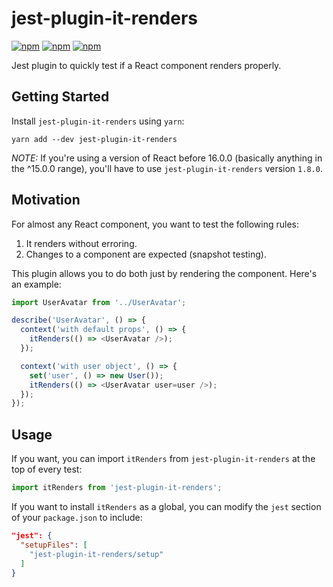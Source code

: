 # jest-plugin-it-renders

[![npm](https://img.shields.io/npm/v/jest-plugin-it-renders.svg)](https://www.npmjs.com/package/jest-plugin-it-renders)
[![npm](https://img.shields.io/npm/dt/jest-plugin-it-renders.svg)](https://www.npmjs.com/package/jest-plugin-it-renders)
[![npm](https://img.shields.io/npm/l/jest-plugin-it-renders.svg)](https://github.com/negativetwelve/jest-plugins/blob/master/LICENSE)

Jest plugin to quickly test if a React component renders properly.

## Getting Started

Install `jest-plugin-it-renders` using `yarn`:

```shell
yarn add --dev jest-plugin-it-renders
```

*NOTE:* If you're using a version of React before 16.0.0 (basically anything in the ^15.0.0 range), you'll have to use `jest-plugin-it-renders` version `1.8.0`.

## Motivation

For almost any React component, you want to test the following rules:

1. It renders without erroring.
2. Changes to a component are expected (snapshot testing).

This plugin allows you to do both just by rendering the component. Here's an example:

```javascript
import UserAvatar from '../UserAvatar';

describe('UserAvatar', () => {
  context('with default props', () => {
    itRenders(() => <UserAvatar />);
  });

  context('with user object', () => {
    set('user', () => new User());
    itRenders(() => <UserAvatar user=user />);
  });
});
```

## Usage

If you want, you can import `itRenders` from `jest-plugin-it-renders` at the top of every test:

```javascript
import itRenders from 'jest-plugin-it-renders';
```

If you want to install `itRenders` as a global, you can modify the `jest` section of your `package.json` to include:

```json
"jest": {
  "setupFiles": [
    "jest-plugin-it-renders/setup"
  ]
}
```
